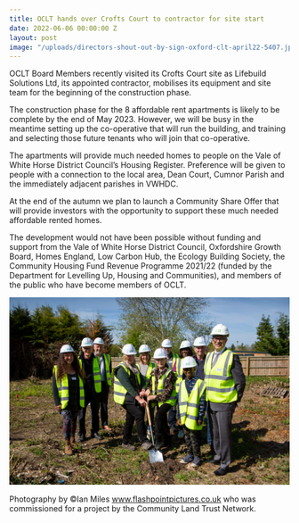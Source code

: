 ```yaml
---
title: OCLT hands over Crofts Court to contractor for site start
date: 2022-06-06 00:00:00 Z
layout: post
image: "/uploads/directors-shout-out-by-sign-oxford-clt-april22-5407.jpg"
---
```


OCLT Board Members recently visited its Crofts Court site as Lifebuild Solutions Ltd, its appointed contractor, mobilises its equipment and site team for the beginning of the construction phase.

The construction phase for the 8 affordable rent apartments is likely to be complete by the end of May 2023. However, we will be busy in the meantime setting up the co-operative that will run the building, and training and selecting those future tenants who will join that co-operative.

The apartments will provide much needed homes to people on the Vale of White Horse District Council’s Housing Register. Preference will be given to people with a connection to the local area, Dean Court, Cumnor Parish and the immediately adjacent parishes in VWHDC.

At the end of the autumn we plan to launch a Community Share Offer that will provide investors with the opportunity to support these much needed affordable rented homes.

The development would not have been possible without funding and support from the Vale of White Horse District Council, Oxfordshire Growth Board, Homes England, Low Carbon Hub, the Ecology Building Society, the Community Housing Fund Revenue Programme 2021/22 (funded by the Department for Levelling Up, Housing and Communities), and members of the public who have become members of OCLT.

![](/uploads/breaking-ground-better-pic-oxford-clt-april22-5312.jpg)

Photography by ©Ian Miles www.flashpointpictures.co.uk who was commissioned for a project by the Community Land Trust Network.